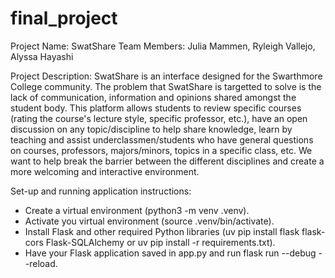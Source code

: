 # final_project

Project Name: SwatShare
Team Members: Julia Mammen, Ryleigh Vallejo, Alyssa Hayashi

Project Description:
SwatShare is an interface designed for the Swarthmore College community.
The problem that SwatShare is targetted to solve is the lack of communication,
information and opinions shared amongst the student body. This platform allows
students to review specific courses (rating the course's lecture style, specific
professor, etc.), have an open discussion on any topic/discipline to help share
knowledge, learn by teaching and assist underclassmen/students who have general
questions on courses, professors, majors/minors, topics in a specific class, etc.
We want to help break the barrier between the different disciplines and create a
more welcoming and interactive environment.

Set-up and running application instructions:

- Create a virtual environment (python3 -m venv .venv).
- Activate you virtual environment (source .venv/bin/activate).
- Install Flask and other required Python libraries (uv pip install flask flask-cors Flask-SQLAlchemy or uv pip install -r requirements.txt).
- Have your Flask application saved in app.py and run flask run --debug --reload.
